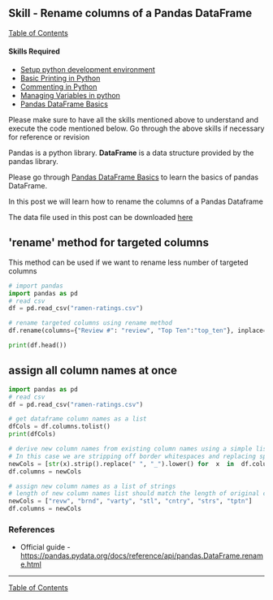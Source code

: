 ## Skill - Rename columns of a Pandas DataFrame
[Table of Contents](https://nagasudhir.blogspot.com/2020/04/taming-python-table-of-contents.html)

#### Skills Required
* [Setup python development environment](https://nagasudhir.blogspot.com/2020/04/setup-python-development-environment_14.html)
* [Basic Printing in Python](https://nagasudhir.blogspot.com/2020/04/basic-printing-in-python.html)
* [Commenting in Python](https://nagasudhir.blogspot.com/2020/04/comments-in-python.html)
* [Managing Variables in python](https://nagasudhir.blogspot.com/2020/04/managing-variables-in-python.html)
* [Pandas DataFrame Basics](https://nagasudhir.blogspot.com/2020/05/pandas-dataframe-basics.html)

Please make sure to have all the skills mentioned above to understand and execute the code mentioned below. Go through the above skills if necessary for reference or revision

Pandas is a python library.
**DataFrame** is a data structure provided by the pandas library.

Please go through [Pandas DataFrame Basics](https://nagasudhir.blogspot.com/2020/05/pandas-dataframe-basics.html) to learn the basics of pandas DataFrame.

In this post we will learn how to rename the columns of a Pandas Dataframe

The data file used in this post can be downloaded [here](https://github.com/nagasudhirpulla/taming_python/raw/master/blog/skills/assets/data/ramen-ratings.csv)

## 'rename' method for targeted columns
This method can be used if we want to rename less number of targeted columns
```python
# import pandas
import pandas as pd
# read csv
df = pd.read_csv("ramen-ratings.csv")

# rename targeted columns using rename method
df.rename(columns={"Review #": "review", "Top Ten":"top_ten"}, inplace=True) 

print(df.head())
```

## assign all column names at once
```python
import pandas as pd
# read csv
df = pd.read_csv("ramen-ratings.csv")

# get dataframe column names as a list
dfCols = df.columns.tolist()
print(dfCols)

# derive new column names from existing column names using a simple list comprehension
# In this case we are stripping off border whitespaces and replacing spaces with _
newCols = [str(x).strip().replace(" ", "_").lower() for  x  in  df.columns]
df.columns = newCols

# assign new column names as a list of strings
# length of new column names list should match the length of original columns list
newCols = ["revw", "brnd", "varty", "stl", "cntry", "strs", "tptn"]
df.columns = newCols
```

### References
* Official guide - https://pandas.pydata.org/docs/reference/api/pandas.DataFrame.rename.html
<hr/>

[Table of Contents](https://nagasudhir.blogspot.com/2020/04/taming-python-table-of-contents.html)



<!--stackedit_data:
eyJoaXN0b3J5IjpbMTg5MzI3NTM2OCwxODA0NDI5MjM2LDExNj
c0MDk0MzYsLTE3OTI4Njk0OTYsLTE2NTAwOTgyNTYsLTE4NDUx
NjI1MzRdfQ==
-->